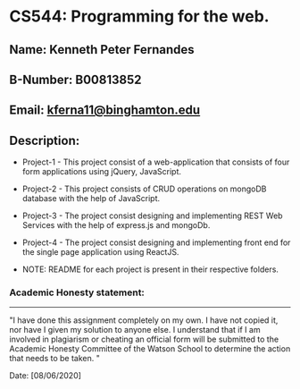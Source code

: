 # CS544: Programming for the web.

## Name: Kenneth Peter Fernandes
## B-Number:	B00813852
## Email:		kferna11@binghamton.edu

## Description:
- Project-1 - This project consist of a web-application that consists of four form applications using jQuery, JavaScript.

- Project-2 - This project consists of CRUD operations on mongoDB database with the help of JavaScript.

- Project-3 - The project consist designing and implementing REST Web Services with the help of express.js and mongoDb.

- Project-4 - The project consist designing and implementing front end for the single page application using ReactJS.

- NOTE: README for each project is present in their respective folders.

### Academic Honesty statement:

---

"I have done this assignment completely on my own. I have not copied
it, nor have I given my solution to anyone else. I understand that if
I am involved in plagiarism or cheating an official form will be
submitted to the Academic Honesty Committee of the Watson School to
determine the action that needs to be taken. "

Date: [08/06/2020]



